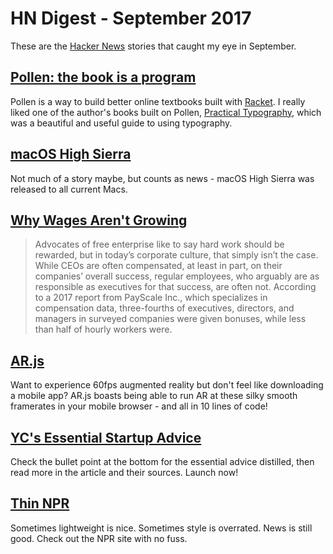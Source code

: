 # HN Digest - September 2017

These are the [Hacker News](https://news.ycombinator.com/news) stories that caught my eye in September.

## [Pollen: the book is a program](http://docs.racket-lang.org/pollen/)

Pollen is a way to build better online textbooks built with [Racket](http://racket-lang.org/). I really liked one of the author's books built on Pollen, [Practical Typography](https://practicaltypography.com/), which was a beautiful and useful guide to using typography.

## [macOS High Sierra](https://www.apple.com/macos/high-sierra/)

Not much of a story maybe, but counts as news - macOS High Sierra was released to all current Macs.

## [Why Wages Aren't Growing](https://www.bloomberg.com/news/articles/2017-09-21/why-wages-aren-t-growing)

> Advocates of free enterprise like to say hard work should be rewarded, but in today’s corporate culture, that simply isn’t the case. While CEOs are often compensated, at least in part, on their companies’ overall success, regular employees, who arguably are as responsible as executives for that success, are often not. According to a 2017 report from PayScale Inc., which specializes in compensation data, three-fourths of executives, directors, and managers in surveyed companies were given bonuses, while less than half of hourly workers were.

## [AR.js](https://github.com/jeromeetienne/ar.js)

Want to experience 60fps augmented reality but don't feel like downloading a mobile app?  AR.js boasts being able to run AR at these silky smooth framerates in your mobile browser - and all in 10 lines of code!

## [YC's Essential Startup Advice](https://blog.ycombinator.com/ycs-essential-startup-advice/)

Check the bullet point at the bottom for the essential advice distilled, then read more in the article and their sources.  Launch now!

## [Thin NPR](http://thin.npr.org/)

Sometimes lightweight is nice.  Sometimes style is overrated.  News is still good.  Check out the NPR site with no fuss.
